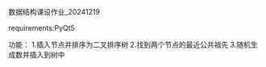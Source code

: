 数据结构课设作业_20241219

requirements:PyQt5

功能：
    1.插入节点并排序为二叉排序树
    2.找到两个节点的最近公共祖先
    3.随机生成数并插入到树中
